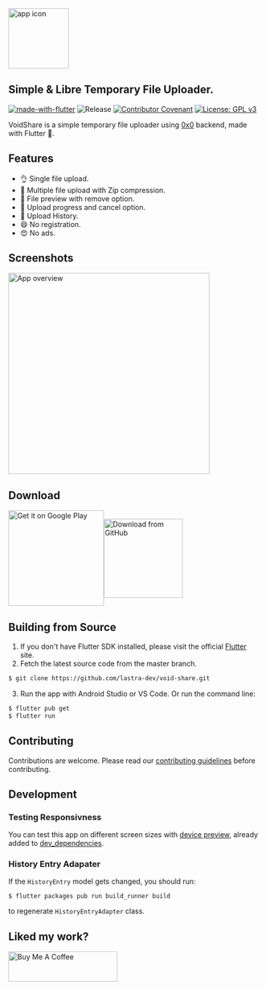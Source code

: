 <img src="https://i.imgur.com/HRUd6lq.png" alt="app icon" height="120">  

## **Simple & Libre Temporary File Uploader.**

[![made-with-flutter](https://img.shields.io/badge/Made%20with-Flutter-1f425f.svg)](https://flutter.dev/)
![Release](https://img.shields.io/github/v/release/lastra-dev/void-share)
[![Contributor Covenant](https://img.shields.io/badge/Contributor%20Covenant-2.1-4baaaa.svg)](CODE_OF_CONDUCT.md)
[![License: GPL v3](https://img.shields.io/badge/License-GPLv3-blue.svg)](https://www.gnu.org/licenses/gpl-3.0)

VoidShare is a simple temporary file uploader using [0x0](https://voidshare.xyz) backend, made with Flutter 💙.

## Features

*   👌 Single file upload.
*   🚀 Multiple file upload with Zip compression.
*   🔭 File preview with remove option.
*   💯 Upload progress and cancel option.
*   🍯 Upload History.
*   😄 No registration.
*   😍 No ads.

## Screenshots

<img src="https://i.imgur.com/bjqiWWT.png" alt="App overview" height="400">

## Download

<div style="display: flex; align-items: center">
  <a href='https://play.google.com/store/apps/details?id=com.lastradev.voidshare&pcampaignid=pcampaignidMKT-Other-global-all-co-prtnr-py-PartBadge-Mar2515-1'>
    <img
      alt='Get it on Google Play'
      src='https://play.google.com/intl/en/badges/static/images/badges/en_badge_web_generic.png'
      width="190"/>
  </a>

  <a href="https://github.com/lastra-dev/void-share/releases">
    <img
      src="https://img.shields.io/badge/GitHub-181717?logo=github&logoColor=white"
      alt="Download from GitHub"
      width="157"/>
  </a>
</div>

## Building from Source

1.  If you don't have Flutter SDK installed, please visit the official [Flutter](https://flutter.dev/) site.
2.  Fetch the latest source code from the master branch.

```bash
$ git clone https://github.com/lastra-dev/void-share.git
```

3.  Run the app with Android Studio or VS Code. Or run the command line:

```bash
$ flutter pub get
$ flutter run
```

## Contributing

Contributions are welcome. Please read our [contributing guidelines](CONTRIBUTING.md) before contributing.

## Development

### Testing Responsivness

You can test this app on different screen sizes with [device preview](https://pub.dev/packages/device_preview),
already added to [dev\_dependencies](pubspec.yaml#L36).

### History Entry Adapater

If the `HistoryEntry` model gets changed, you should run:

    $ flutter packages pub run build_runner build

to regenerate `HistoryEntryAdapter` class.

## Liked my work?

<a href="https://www.buymeacoffee.com/lastradev" target="_blank"><img src="https://cdn.buymeacoffee.com/buttons/v2/default-yellow.png" alt="Buy Me A Coffee" style="height: 60px !important;width: 217px !important;" ></a>
